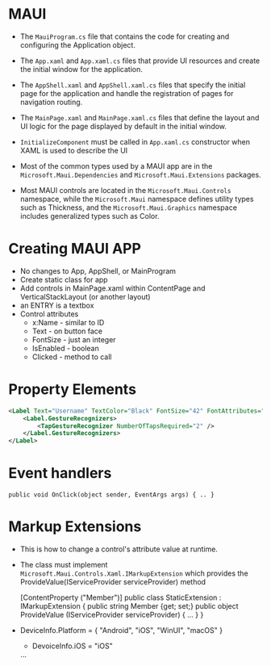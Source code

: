 # MAUI

* The `MauiProgram.cs` file that contains the code for creating and configuring the Application object.

* The `App.xaml` and `App.xaml.cs` files that provide UI resources and create the initial window for the application.

* The `AppShell.xaml` and `AppShell.xaml.cs` files that specify the initial page for the application and handle the registration of pages for navigation routing.

* The `MainPage.xaml` and `MainPage.xaml.cs` files that define the layout and UI logic for the page displayed by default in the initial window.

* `InitializeComponent` must be called in `App.xaml.cs` constructor when XAML is used to describe the UI

* Most of the common types used by a MAUI app are in the `Microsoft.Maui.Dependencies` and `Microsoft.Maui.Extensions` packages.

* Most MAUI controls are located in the `Microsoft.Maui.Controls` namespace, while the `Microsoft.Maui` namespace defines utility types such as Thickness, and the `Microsoft.Maui.Graphics` namespace includes generalized types such as Color.

# Creating MAUI APP

* No changes to App, AppShell, or MainProgram
* Create static class for app
* Add controls in MainPage.xaml within ContentPage and VerticalStackLayout (or another layout)
* an ENTRY is a textbox
* Control attributes
    * x:Name - similar to ID
    * Text - on button face
    * FontSize - just an integer
    * IsEnabled - boolean
    * Clicked - method to call

# Property Elements
```xml
<Label Text="Username" TextColor="Black" FontSize="42" FontAttributes="Bold,Italic">
    <Label.GestureRecognizers>
        <TapGestureRecognizer NumberOfTapsRequired="2" />
    </Label.GestureRecognizers>
</Label>
```

# Event handlers

    public void OnClick(object sender, EventArgs args) { .. }

# Markup Extensions

* This is how to change a control's attribute value at runtime.

* The class must implement `Microsoft.Maui.Controls.Xaml.IMarkupExtension` which provides the ProvideValue(IServiceProvider serviceProvider) method

    [ContentProperty ("Member")]
    public class StaticExtension : IMarkupExtension
    {
        public string Member {get; set;}
        public object ProvideValue (IServiceProvider serviceProvider)
        {
            ...
        }
    }

    <Label Text="Hello, World!"
            Grid.Row="0"
            SemanticProperties.HeadingLevel="Level1"
            FontSize="{x:Static Member=mycode:MainPage.MyFontSize}"
            HorizontalOptions="CenterAndExpand"/>

* DeviceInfo.Platform = { "Android", "iOS", "WinUI", "macOS" }
    * DevoiceInfo.iOS = "iOS"

    <VerticalStackLayout>
        <VerticalStackLayout.Padding>
            <OnPlatform x:TypeArguments="Thickness">
                <On Platform="iOS" Value="30,60,30,30" />
            </OnPlatform>
        </VerticalStackLayout.Padding>
    <!--XAML for other controls goes here -->
    ...
    </VerticalStackLayout>

    <VerticalStackLayout Padding="{OnPlatform iOS='30,60,30,30', Default='30'}">
    <!--XAML for other controls goes here -->
    </VerticalStackLayout>